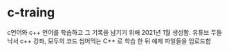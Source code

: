 # c-traing
c언어와 c++ 언어를 학습하고 그 기록을 남기기 위해 2021년 1월 생성함.
유튜브 두들낙서 c++ 강좌, 모두의 코드 씹어먹는 C++ 로 학습 한 뒤 예제 파일들을 업로드함
